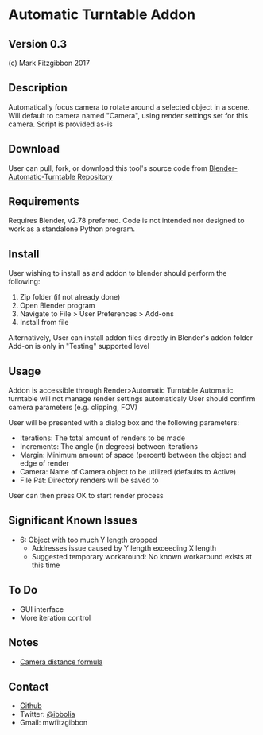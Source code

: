 Automatic Turntable Addon
================
Version 0.3
-----------
(c) Mark Fitzgibbon 2017

Description
-----------
Automatically focus camera to rotate around a selected object in a scene.
Will default to camera named "Camera", using render settings set for this camera.
Script is provided as-is

Download
--------
User can pull, fork, or download this tool's source code from 
[Blender-Automatic-Turntable Repository](https://github.com/ibbolia/blender-automatic-turntable)

Requirements
------------
Requires Blender, v2.78 preferred.
Code is not intended nor designed to work as a standalone Python program.

Install
-------
User wishing to install as and addon to blender should perform the following:
1. Zip folder (if not already done) 
2. Open Blender program
3. Navigate to File > User Preferences > Add-ons
4. Install from file

Alternatively, User can install addon files directly in Blender's addon folder
Add-on is only in "Testing" supported level

Usage
--------
Addon is accessible through Render>Automatic Turntable
Automatic turntable will not manage render settings automaticaly
User should confirm camera parameters (e.g. clipping, FOV)

User will be presented with a dialog box and the following parameters:
- Iterations: The total amount of renders to be made
- Increments: The angle (in degrees) between iterations
- Margin: Minimum amount of space (percent) between the object and edge of render
- Camera: Name of Camera object to be utilized (defaults to Active)
- File Pat: Directory renders will be saved to

User can then press OK to start render process

Significant Known Issues
------------
- 6: Object with too much Y length cropped
	- Addresses issue caused by Y length exceeding X length
	- Suggested temporary workaround: No known workaround exists at this time

To Do
--------
- GUI interface
- More iteration control

Notes
--------
- [Camera distance formula](http://photo.stackexchange.com/questions/12434/how-do-i-calculate-the-distance-of-an-object-in-a-photo)

Contact
-------
- [Github](https://github.com/ibbolia)
- Twitter: [@ibbolia](https://twitter.com/ibbolia)
- Gmail: mwfitzgibbon